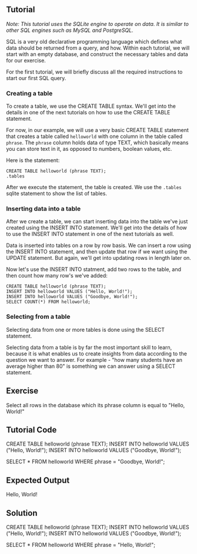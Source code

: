 Tutorial
--------

*Note: This tutorial uses the SQLite engine to operate on data. It is similar to other SQL engines such as MySQL and PostgreSQL.*

SQL is a very old declarative programming language which defines what data should be returned from a query, and how. Within each tutorial, we will start
with an empty database, and construct the necessary tables and data for our exercise.

For the first tutorial, we will briefly discuss all the required instructions to start our first SQL query.

### Creating a table

To create a table, we use the CREATE TABLE syntax. We'll get into the details in one of the next tutorials on how to use the CREATE TABLE statement.

For now, in our example, we will use a very basic CREATE TABLE statement that creates a table called `helloworld` with one column in the table called `phrase`.
The `phrase` column holds data of type TEXT, which basically means you can store text in it, as opposed to numbers, boolean values, etc.

Here is the statement:

    CREATE TABLE helloworld (phrase TEXT);
    .tables

After we execute the statement, the table is created. We use the `.tables` sqlite statement to show the list of tables.

### Inserting data into a table

After we create a table, we can start inserting data into the table we've just created using the INSERT INTO statement. We'll get into the details of
how to use the INSERT INTO statement in one of the next tutorials as well.

Data is inserted into tables on a row by row basis. We can insert a row using the INSERT INTO statement, and then update that row if we want using the
UPDATE statement. But again, we'll get into updating rows in length later on.

Now let's use the INSERT INTO statment, add two rows to the table, and then count how many row's we've added:

    CREATE TABLE helloworld (phrase TEXT);
    INSERT INTO helloworld VALUES ("Hello, World!");
    INSERT INTO helloworld VALUES ("Goodbye, World!");
    SELECT COUNT(*) FROM helloworld;

### Selecting from a table

Selecting data from one or more tables is done using the SELECT statement.

Selecting data from a table is by far the most important skill to learn, because it is what enables us to create insights from data according to the
question we want to answer. For example - "how many students have an average higher than 80" is something we can answer using a SELECT statement.

Exercise
--------

Select all rows in the database which its phrase column is equal to "Hello, World!"

Tutorial Code
-------------

CREATE TABLE helloworld (phrase TEXT);
INSERT INTO helloworld VALUES ("Hello, World!");
INSERT INTO helloworld VALUES ("Goodbye, World!");

SELECT * FROM helloworld WHERE phrase = "Goodbye, World!";

Expected Output
---------------
Hello, World!

Solution
--------

CREATE TABLE helloworld (phrase TEXT);
INSERT INTO helloworld VALUES ("Hello, World!");
INSERT INTO helloworld VALUES ("Goodbye, World!");

SELECT * FROM helloworld WHERE phrase = "Hello, World!";
